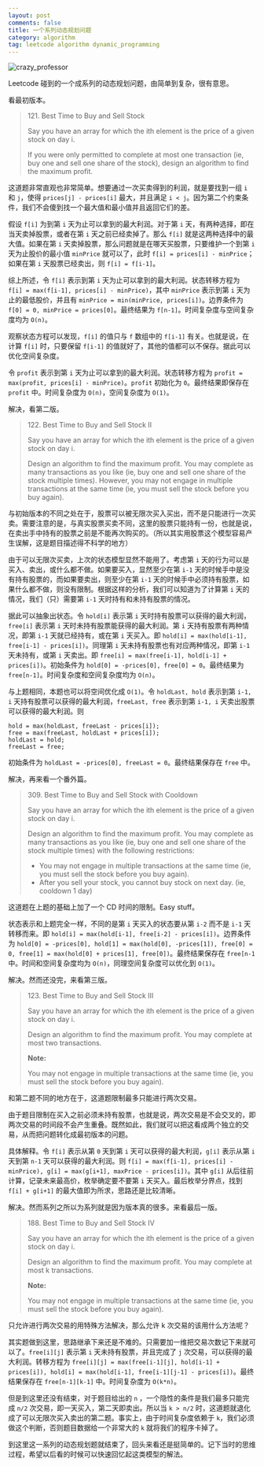 ```yaml
---
layout: post
comments: false
title: 一个系列动态规划问题
category: algorithm
tag: leetcode algorithm dynamic_programming
---
```


![crazy_professor](http://mforever78.qiniudn.com/crazy_professor.jpg)

Leetcode 碰到的一个成系列的动态规划问题，由简单到复杂，很有意思。

看最初版本。

> 121\. Best Time to Buy and Sell Stock
>
> Say you have an array for which the ith element is the price of a given stock on day i.
>
> If you were only permitted to complete at most one transaction (ie, buy one and sell one share of the stock), design an algorithm to find the maximum profit.

这道题非常直观也非常简单。想要通过一次买卖得到的利润，就是要找到一组 `i` 和 `j`，使得 `prices[j] - prices[i]` 最大，并且满足 `i < j`。因为第二个约束条件，我们不会傻到找一个最大值和最小值并且返回它们的差。

假设 `f[i]` 为到第 `i` 天为止可以拿到的最大利润。对于第 `i` 天，有两种选择，即在当天卖掉股票，或者在第 `i` 天之前已经卖掉了。那么 `f[i]` 就是这两种选择中的最大值。如果在第 `i` 天卖掉股票，那么问题就是在哪天买股票，只要维护一个到第 `i` 天为止股价的最小值 `minPrice` 就可以了，此时 `f[i] = prices[i] - minPrice`；如果在第 `i` 天股票已经卖出，则 `f[i] = f[i-1]`。

综上所述，令 `f[i]` 表示到第 `i` 天为止可以拿到的最大利润。状态转移方程为 `f[i] = max(f[i-1], prices[i] - minPrice)`，其中 `minPrice` 表示到第 `i` 天为止的最低股价，并且有 `minPrice = min(minPrice, prices[i])`。边界条件为 `f[0] = 0, minPrice = prices[0]`。最终结果为 `f[n-1]`。时间复杂度与空间复杂度均为 `O(n)`。

观察状态方程可以发现，`f[i]` 的值只与 `f` 数组中的 `f[i-1]` 有关。也就是说，在计算 `f[i]` 时，只要保留 `f[i-1]` 的值就好了，其他的值都可以不保存。据此可以优化空间复杂度。

令 `profit` 表示到第 `i` 天为止可以拿到的最大利润。状态转移方程为 `profit = max(profit, prices[i] - minPrice)`。`profit` 初始化为 `0`。最终结果即保存在 `profit` 中。时间复杂度为 `O(n)`，空间复杂度为 `O(1)`。

解决，看第二版。

> 122\. Best Time to Buy and Sell Stock II
>
> Say you have an array for which the ith element is the price of a given stock on day i.
>
> Design an algorithm to find the maximum profit. You may complete as many transactions as you like (ie, buy one and sell one share of the stock multiple times). However, you may not engage in multiple transactions at the same time (ie, you must sell the stock before you buy again).

与初始版本的不同之处在于，股票可以被无限次买入买出，而不是只能进行一次买卖。需要注意的是，与真实股票买卖不同，这里的股票只能持有一份，也就是说，在卖出手中持有的股票之前是不能再次购买的。（所以其实用股票这个模型容易产生误解，这是题目描述得不科学的地方）

由于可以无限次买卖，上次的状态模型显然不能用了。考虑第 `i` 天的行为可以是买入、卖出，或什么都不做。如果要买入，显然至少在第 `i-1` 天的时候手中是没有持有股票的，而如果要卖出，则至少在第 `i-1` 天的时候手中必须持有股票，如果什么都不做，则没有限制。根据这样的分析，我们可以知道为了计算第 `i` 天的情况，我们（只）需要第 `i-1` 天时持有和未持有股票的情况。

据此可以抽象出状态。令 `hold[i]` 表示第 `i` 天时持有股票可以获得的最大利润，`free[i]` 表示第 `i` 天时未持有股票能获得的最大利润。第 `i` 天持有股票有两种情况，即第 `i-1` 天就已经持有，或在第 `i` 天买入。即 `hold[i] = max(hold[i-1], free[i-1] - prices[i])`。同理第 `i` 天未持有股票也有对应两种情况，即第 `i-1` 天未持有，或第 `i` 天卖出。即 `free[i] = max(free[i-1], hold[i-1] + prices[i])`。初始条件为 `hold[0] = -prices[0], free[0] = 0`。最终结果为 `free[n-1]`。时间复杂度和空间复杂度均为 `O(n)`。

与上题相同，本题也可以将空间优化成 `O(1)`。令 `holdLast, hold` 表示到第 `i-1, i` 天持有股票可以获得的最大利润，`freeLast, free` 表示到第 `i-1, i` 天卖出股票可以获得的最大利润。则

```c+
hold = max(holdLast, freeLast - prices[i]);
free = max(freeLast, holdLast + prices[i]);
holdLast = hold;
freeLast = free;
```

初始条件为 `holdLast = -prices[0], freeLast = 0`。最终结果保存在 `free` 中。

解决，再来看一个番外篇。

> 309\. Best Time to Buy and Sell Stock with Cooldown
>
> Say you have an array for which the ith element is the price of a given stock on day i.
>
> Design an algorithm to find the maximum profit. You may complete as many transactions as you like (ie, buy one and sell one share of the stock multiple times) with the following restrictions:
>
> - You may not engage in multiple transactions at the same time (ie, you must sell the stock before you buy again).
> - After you sell your stock, you cannot buy stock on next day. (ie, cooldown 1 day)

这道题在上题的基础上加了一个 CD 时间的限制。Easy stuff。

状态表示和上题完全一样，不同的是第 `i` 天买入的状态要从第 `i-2` 而不是 `i-1` 天转移而来。即 `hold[i] = max(hold[i-1], free[i-2] - prices[i])`。边界条件为 `hold[0] = -prices[0], hold[1] = max(hold[0], -prices[1]), free[0] = 0, free[1] = max(hold[0] + prices[1], free[0])`。最终结果保存在 `free[n-1` 中。时间和空间复杂度均为 `O(n)`，同理空间复杂度可以优化到 `O(1)`。

解决。然而还没完，来看第三版。

> 123\. Best Time to Buy and Sell Stock III
>
> Say you have an array for which the ith element is the price of a given stock on day i.
>
> Design an algorithm to find the maximum profit. You may complete at most two transactions.
>
> **Note:**
>
> You may not engage in multiple transactions at the same time (ie, you must sell the stock before you buy again).

和第二题不同的地方在于，这道题限制最多只能进行两次交易。

由于题目限制在买入之前必须未持有股票，也就是说，两次交易是不会交叉的，即两次交易的时间段不会产生重叠。既然如此，我们就可以把这看成两个独立的交易，从而把问题转化成最初版本的问题。

具体解释。令 `f[i]` 表示从第 `0` 天到第 `i` 天可以获得的最大利润，`g[i]` 表示从第 `i` 天到第 `n-1` 天可以获得的最大利润。则 `f[i] = max(f[i-1], prices[i] - minPrice), g[i] = max(g[i+1], maxPrice - prices[i])`。其中 `g[i]` 从后往前计算，记录未来最高价，枚举确定要不要第 `i` 天买入。最后枚举分界点，找到 `f[i] + g[i+1]` 的最大值即为所求，思路还是比较清晰。

解决。然而系列之所以为系列就是因为版本真的很多。来看最后一版。

> 188\. Best Time to Buy and Sell Stock IV
>
> Say you have an array for which the ith element is the price of a given stock on day i.
>
> Design an algorithm to find the maximum profit. You may complete at most k transactions.
>
> **Note:**
>
> You may not engage in multiple transactions at the same time (ie, you must sell the stock before you buy again).

只允许进行两次交易的用特殊方法解决，那么允许 k 次交易的该用什么方法呢？

其实题做到这里，思路继承下来还是不难的。只需要加一维把交易次数记下来就可以了。`free[i][j]` 表示第 `i` 天未持有股票，并且完成了 `j` 次交易，可以获得的最大利润。转移方程为 `free[i][j] = max(free[i-1][j], hold[i-1] + prices[i]), hold[i] = max(hold[i-1], free[i-1][j-1] - prices[i])`。最终结果保存在 `free[n-1][k-1]` 中。时间复杂度为 `O(k*n)`。

但是到这里还没有结束，对于题目给出的 `n` ，一个隐性的条件是我们最多只能完成 `n/2` 次交易，即一天买入，第二天即卖出。所以当 `k > n/2` 时，这道题就退化成了可以无限次买入卖出的第二题。事实上，由于时间复杂度依赖于 `k`，我们必须做这个判断，否则题目数据给一个非常大的 `k` 就将我们的程序卡掉了。

到这里这一系列的动态规划题就结束了，回头来看还是挺简单的。记下当时的思维过程，希望以后看的时候可以快速回忆起这类模型的解法。

